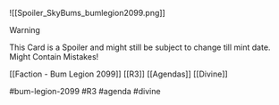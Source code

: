 ![[Spoiler_SkyBums_bumlegion2099.png]]


> [!warning] 
> This Card is a Spoiler and might still be subject to change till mint date. 
> Might Contain Mistakes!


[[Faction - Bum Legion 2099]]
[[R3]]
[[Agendas]]
[[Divine]]

#bum-legion-2099 #R3 #agenda #divine